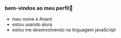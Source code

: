 ### bem-vindos ao meu perfil🌸
- meu nome é Anard                                                                                                                                                                                                                                                                
- estou usando alura
- estou me desenvolvendo na linguagem javaScript 
